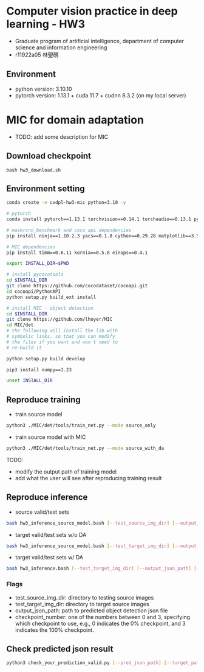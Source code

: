 # Computer vision practice in deep learning - HW3
- Graduate program of artificial intelligence, department of computer science and information engineering
- r11922a05 林聖硯

## Environment
- python version: 3.10.10
- pytorch version: 1.13.1 + cuda 11.7 + cudnn 8.3.2 (on my local server)

# MIC for domain adaptation

- TODO: add some description for MIC

## Download checkpoint
```
bash hw3_download.sh
```

## Environment setting
```bash
conda create -n cvdpl-hw3-mic python=3.10 -y

# pytorch
conda install pytorch==1.13.1 torchvision==0.14.1 torchaudio==0.13.1 pytorch-cuda=11.6 -c pytorch -c nvidia

# maskrcnn_benchmark and coco api dependencies
pip install ninja==1.10.2.3 yacs==0.1.8 cython==0.29.28 matplotlib==3.5.1 tqdm==4.63.0 opencv-python==4.5.5.64

# MIC dependencies
pip install timm==0.6.11 kornia==0.5.8 einops==0.4.1

export INSTALL_DIR=$PWD

# install pycocotools
cd $INSTALL_DIR
git clone https://github.com/cocodataset/cocoapi.git
cd cocoapi/PythonAPI
python setup.py build_ext install

# install MIC - object detection
cd $INSTALL_DIR
git clone https://github.com/lhoyer/MIC
cd MIC/det
# the following will install the lib with
# symbolic links, so that you can modify
# the files if you want and won't need to
# re-build it

python setup.py build develop

pip3 install numpy==1.23

unset INSTALL_DIR
```

## Reproduce training
- train source model
```bash
python3 ./MIC/det/tools/train_net.py --mode source_only
```
- train source model with MIC
```bash 
python3 ./MIC/det/tools/train_net.py --mode source_with_da
```

TODO: 
- modify the output path of training model
- add what the user will see after reproducing training result

## Reproduce inference
- source valid/test sets
```bash
bash hw3_inference_source_model.bash [--test_source_img_dir] [--output_json_path] [--checkpoint_number]
```

- target valid/test sets w/o DA
```bash
bash hw3_inference_source_model.bash [--test_target_img_dir] [--output_json_path] [--checkpoint_number]
```

- target valid/test sets w/ DA
```bash
bash hw3_inference.bash [--test_target_img_dir] [--output_json_path] [--checkpoint_number]
```

### Flags
- test_source_img_dir: directory to testing source images
- test_target_img_dir: directory to target source images
- output_json_path: path to predicted object detection json file
- checkpoint_number: one of the numbers between 0 and 3, specifying which checkpoint to use, e.g., 0 indicates the 0% checkpoint, and 3 indicates the 100% checkpoint.

## Check predicted json result
```bash
python3 check_your_prediction_valid.py [--pred_json_path] [--target_path]
```

